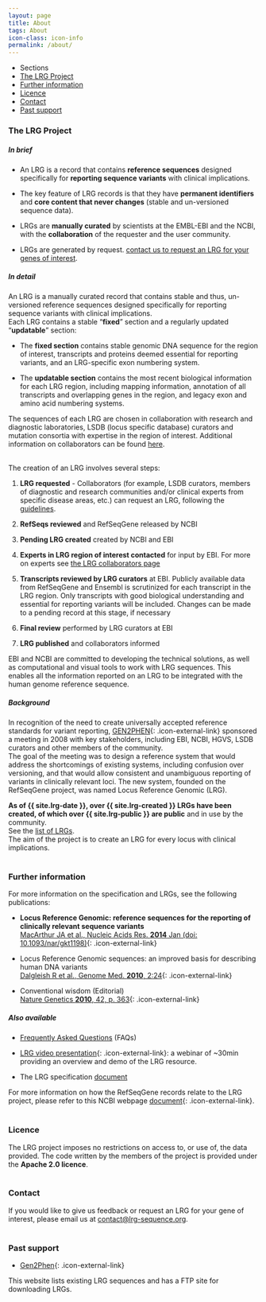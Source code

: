 ```yaml
---
layout: page
title: About
tags: About
icon-class: icon-info
permalink: /about/
---
```


<!-- Table of content -->
<div class="clearfix page_menu">
  <ul class="sections_list">
    <li class="icon-next-page smaller-icon close-icon-2 lrg_blue section_title">
      <span class="lrg_dark bold_font">Sections</span>
    </li>
    <li><a href="#the-lrg-project">The LRG Project</a></li>
    <li><a href="#further-information">Further information</a></li>
    <li><a href="#licence">Licence</a></li>
    <li><a href="#contact">Contact</a></li>
    <li><a href="#past-support">Past support</a></li>
  </ul>  
</div>


### The LRG Project

##### In brief

* An LRG is a record that contains **reference sequences** designed specifically for **reporting sequence variants** with clinical implications.  

* The key feature of LRG records is that they have **permanent identifiers** and **core content that never changes** (stable and un-versioned sequence data). 

* LRGs are **manually curated** by scientists at the EMBL-EBI and the NCBI, with the **collaboration** of the requester and the user community. 

* LRGs are generated by request. [contact us to request an LRG for your genes of interest](/lrg-request/).  
  
  
##### In detail

An LRG is a manually curated record that contains stable and thus, un-versioned reference sequences designed specifically for reporting sequence variants with clinical implications.  
Each LRG contains a stable “**fixed**” section and a regularly updated “**updatable**” section:  

* The **fixed section** contains stable genomic DNA sequence for the region of interest, transcripts and proteins deemed essential for reporting variants, and an LRG-specific exon numbering system.  

* The **updatable section** contains the most recent biological information for each LRG region, including mapping information, annotation of all transcripts and overlapping genes in the region, and legacy exon and amino acid numbering systems.  

The sequences of each LRG are chosen in collaboration with research and diagnostic laboratories, LSDB (locus specific database) curators and mutation consortia with expertise in the region of interest. Additional information on collaborators can be found [here](/lrg-collaborators/).  

<br />
The creation of an LRG involves several steps:  

1. **LRG requested** - Collaborators (for example, LSDB curators, members of diagnostic and research communities and/or clinical experts from specific disease areas, etc.) can request an LRG, following the [guidelines](/lrg-request/).

2. **RefSeqs reviewed** and RefSeqGene released by NCBI

3. **Pending LRG created** created by NCBI and EBI

4. **Experts in LRG region of interest contacted** for input by EBI. For more on experts see [the LRG collaborators page](/lrg-collaborators/)

5. **Transcripts reviewed by LRG curators** at EBI. Publicly available data from RefSeqGene and Ensembl is scrutinized for each transcript in the LRG region. Only transcripts with good biological understanding and essential for reporting variants will be included. Changes can be made to a pending record at this stage, if necessary

6. **Final review** performed by LRG curators at EBI

7. **LRG published** and collaborators informed  


EBI and NCBI are committed to developing the technical solutions, as well as computational and visual tools to work with LRG sequences. This enables all the information reported on an LRG to be integrated with the human genome reference sequence.  

  
##### Background  

In recognition of the need to create universally accepted reference standards for variant reporting, [GEN2PHEN](http://www.gen2phen.org){: .icon-external-link} sponsored a meeting in 2008 with key stakeholders, including EBI, NCBI, HGVS, LSDB curators and other members of the community.  
The goal of the meeting was to design a reference system that would address the shortcomings of existing systems, including confusion over versioning, and that would allow consistent and unambiguous reporting of variants in clinically relevant loci. The new system, founded on the RefSeqGene project, was named Locus Reference Genomic (LRG).  

**As of {{ site.lrg-date }}, over {{ site.lrg-created }} LRGs have been created, of which over {{ site.lrg-public }} are public** and in use by the community.  
See the [list of LRGs](/search/?query=*).  
The aim of the project is to create an LRG for every locus with clinical implications.  
<br />  


### Further information

For more information on the specification and LRGs, see the following publications:

- **Locus Reference Genomic: reference sequences for the reporting of clinically relevant sequence variants**  
[MacArthur JA et al., Nucleic Acids Res. **2014** Jan (doi: 10.1093/nar/gkt1198)](http://dx.doi.org/10.1093/nar/gkt1198){: .icon-external-link}

- Locus Reference Genomic sequences: an improved basis for describing human DNA variants  
[Dalgleish R et al., Genome Med. **2010**, 2:24](http://genomemedicine.com/content/2/4/24/){: .icon-external-link}

- Conventional wisdom (Editorial)  
[Nature Genetics **2010**, 42, p. 363](http://www.nature.com/ng/journal/v42/n5/abs/ng0510-363.html){: .icon-external-link}


##### Also available

- [Frequently Asked Questions](/faq) (FAQs)

- [LRG video presentation](http://www.ebi.ac.uk/training/online/course/locus-reference-genomic-lrg-resource-webinar){: .icon-external-link}: a webinar of ~30min providing an overview and demo of the LRG resource.

- The LRG specification [document](ftp://ftp.ebi.ac.uk/pub/databases/lrgex/docs/LRG.pdf)

For more information on how the RefSeqGene records relate to the LRG project, please refer to this NCBI webpage [document](http://www.ncbi.nlm.nih.gov/refseq/rsg/lrg/){: .icon-external-link}.  
<br />

 
### Licence

The LRG project imposes no restrictions on access to, or use of, the data provided. The code written by the members of the project is provided under the **Apache 2.0 licence**.  
<br />

  
### Contact

If you would like to give us feedback or request an LRG for your gene of interest, please email us at <a class="bold_font" href="mailto:contact@lrg-sequence.org">contact@lrg-sequence.org</a>.  
<br />
  
### Past support

- [Gen2Phen](http://www.gen2phen.org/){: .icon-external-link}  



This website lists existing LRG sequences and has a FTP site for downloading LRGs.  



